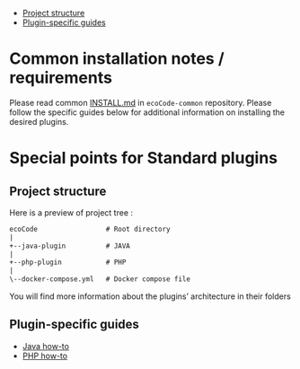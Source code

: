 - [Project structure](#project-structure)
- [Plugin-specific guides](#plugin-specific-guides)

Common installation notes / requirements
========================================

Please read common [INSTALL.md](https://github.com/green-code-initiative/ecoCode-common/blob/main/doc/INSTALL.md)
in `ecoCode-common` repository. Please follow the specific guides below for additional information on installing the
desired plugins.

Special points for Standard plugins
=================================

Project structure
-----------------

Here is a preview of project tree :

```txt
ecoCode                 # Root directory
|
+--java-plugin          # JAVA
|
+--php-plugin           # PHP
|
\--docker-compose.yml   # Docker compose file
```

You will find more information about the plugins’ architecture in their folders

Plugin-specific guides
----------------------

- [Java how-to](java-plugin/README.md)
- [PHP how-to](php-plugin/README.md)
